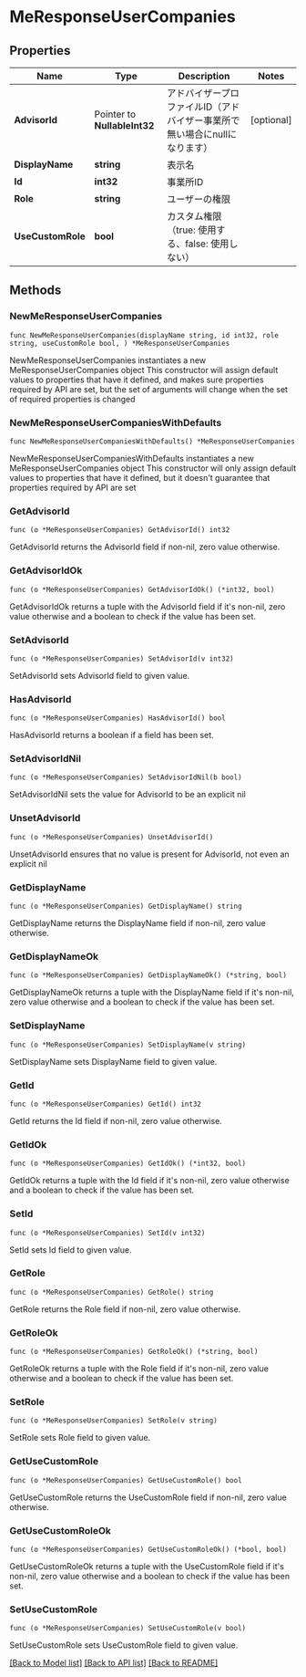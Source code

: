# MeResponseUserCompanies

## Properties

Name | Type | Description | Notes
------------ | ------------- | ------------- | -------------
**AdvisorId** | Pointer to **NullableInt32** | アドバイザープロファイルID（アドバイザー事業所で無い場合にnullになります） | [optional] 
**DisplayName** | **string** | 表示名 | 
**Id** | **int32** | 事業所ID | 
**Role** | **string** | ユーザーの権限 | 
**UseCustomRole** | **bool** | カスタム権限（true: 使用する、false: 使用しない） | 

## Methods

### NewMeResponseUserCompanies

`func NewMeResponseUserCompanies(displayName string, id int32, role string, useCustomRole bool, ) *MeResponseUserCompanies`

NewMeResponseUserCompanies instantiates a new MeResponseUserCompanies object
This constructor will assign default values to properties that have it defined,
and makes sure properties required by API are set, but the set of arguments
will change when the set of required properties is changed

### NewMeResponseUserCompaniesWithDefaults

`func NewMeResponseUserCompaniesWithDefaults() *MeResponseUserCompanies`

NewMeResponseUserCompaniesWithDefaults instantiates a new MeResponseUserCompanies object
This constructor will only assign default values to properties that have it defined,
but it doesn't guarantee that properties required by API are set

### GetAdvisorId

`func (o *MeResponseUserCompanies) GetAdvisorId() int32`

GetAdvisorId returns the AdvisorId field if non-nil, zero value otherwise.

### GetAdvisorIdOk

`func (o *MeResponseUserCompanies) GetAdvisorIdOk() (*int32, bool)`

GetAdvisorIdOk returns a tuple with the AdvisorId field if it's non-nil, zero value otherwise
and a boolean to check if the value has been set.

### SetAdvisorId

`func (o *MeResponseUserCompanies) SetAdvisorId(v int32)`

SetAdvisorId sets AdvisorId field to given value.

### HasAdvisorId

`func (o *MeResponseUserCompanies) HasAdvisorId() bool`

HasAdvisorId returns a boolean if a field has been set.

### SetAdvisorIdNil

`func (o *MeResponseUserCompanies) SetAdvisorIdNil(b bool)`

 SetAdvisorIdNil sets the value for AdvisorId to be an explicit nil

### UnsetAdvisorId
`func (o *MeResponseUserCompanies) UnsetAdvisorId()`

UnsetAdvisorId ensures that no value is present for AdvisorId, not even an explicit nil
### GetDisplayName

`func (o *MeResponseUserCompanies) GetDisplayName() string`

GetDisplayName returns the DisplayName field if non-nil, zero value otherwise.

### GetDisplayNameOk

`func (o *MeResponseUserCompanies) GetDisplayNameOk() (*string, bool)`

GetDisplayNameOk returns a tuple with the DisplayName field if it's non-nil, zero value otherwise
and a boolean to check if the value has been set.

### SetDisplayName

`func (o *MeResponseUserCompanies) SetDisplayName(v string)`

SetDisplayName sets DisplayName field to given value.


### GetId

`func (o *MeResponseUserCompanies) GetId() int32`

GetId returns the Id field if non-nil, zero value otherwise.

### GetIdOk

`func (o *MeResponseUserCompanies) GetIdOk() (*int32, bool)`

GetIdOk returns a tuple with the Id field if it's non-nil, zero value otherwise
and a boolean to check if the value has been set.

### SetId

`func (o *MeResponseUserCompanies) SetId(v int32)`

SetId sets Id field to given value.


### GetRole

`func (o *MeResponseUserCompanies) GetRole() string`

GetRole returns the Role field if non-nil, zero value otherwise.

### GetRoleOk

`func (o *MeResponseUserCompanies) GetRoleOk() (*string, bool)`

GetRoleOk returns a tuple with the Role field if it's non-nil, zero value otherwise
and a boolean to check if the value has been set.

### SetRole

`func (o *MeResponseUserCompanies) SetRole(v string)`

SetRole sets Role field to given value.


### GetUseCustomRole

`func (o *MeResponseUserCompanies) GetUseCustomRole() bool`

GetUseCustomRole returns the UseCustomRole field if non-nil, zero value otherwise.

### GetUseCustomRoleOk

`func (o *MeResponseUserCompanies) GetUseCustomRoleOk() (*bool, bool)`

GetUseCustomRoleOk returns a tuple with the UseCustomRole field if it's non-nil, zero value otherwise
and a boolean to check if the value has been set.

### SetUseCustomRole

`func (o *MeResponseUserCompanies) SetUseCustomRole(v bool)`

SetUseCustomRole sets UseCustomRole field to given value.



[[Back to Model list]](../README.md#documentation-for-models) [[Back to API list]](../README.md#documentation-for-api-endpoints) [[Back to README]](../README.md)


